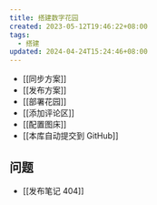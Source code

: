 ```yaml
---
title: 搭建数字花园
created: 2023-05-12T19:46:22+08:00
tags:
  - 搭建
updated: 2024-04-24T15:24:46+08:00
---
```


- [[同步方案]]
- [[发布方案]]
- [[部署花园]]
- [[添加评论区]]
- [[配置图床]]
- [[本库自动提交到 GitHub]]

## 问题

- [[发布笔记 404]]
